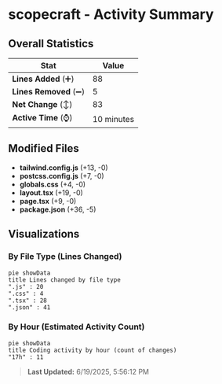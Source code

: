 # scopecraft - Activity Summary 

## Overall Statistics

| Stat                   | Value                                                             |
| ---------------------- | ----------------------------------------------------------------- |
| **Lines Added** (➕)   | 88                                          |
| **Lines Removed** (➖) | 5                                        |
| **Net Change** (↕)    | 83                |
| **Active Time** (⌚)   | 10 minutes |


## Modified Files
- **tailwind.config.js** (+13, -0)
- **postcss.config.js** (+7, -0)
- **globals.css** (+4, -0)
- **layout.tsx** (+19, -0)
- **page.tsx** (+9, -0)
- **package.json** (+36, -5)

## Visualizations

### By File Type (Lines Changed)

```mermaid
pie showData
title Lines changed by file type
".js" : 20
".css" : 4
".tsx" : 28
".json" : 41
```

### By Hour (Estimated Activity Count)

```mermaid
pie showData
title Coding activity by hour (count of changes)
"17h" : 11
```


> **Last Updated:** 6/19/2025, 5:56:12 PM